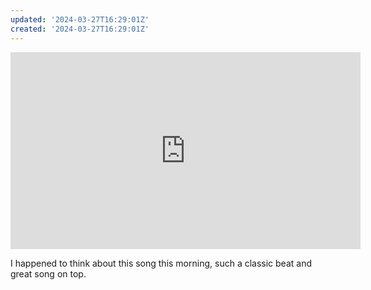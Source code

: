 ```yaml
---
updated: '2024-03-27T16:29:01Z'
created: '2024-03-27T16:29:01Z'
---
```

<iframe width="560" height="315" src="https://www.youtube.com/embed/-HW7nj-GUZY?si=w_TeigCHJipSDRx3" title="YouTube video player" frameborder="0" allow="accelerometer; autoplay; clipboard-write; encrypted-media; gyroscope; picture-in-picture; web-share" referrerpolicy="strict-origin-when-cross-origin" allowfullscreen></iframe>

I happened to think about this song this morning, such a classic beat and great song on top.